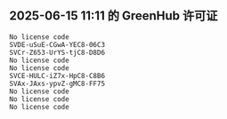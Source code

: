 ## 2025-06-15 11:11 的 GreenHub 许可证
```
No license code
SVDE-uSuE-CGwA-YEC8-06C3
SVCr-Z653-UrYS-tjC8-D8D6
No license code
No license code
SVCE-HULC-iZ7x-HpC8-C8B6
SVAx-JAxs-ypvZ-gMC8-FF75
No license code
No license code
No license code
```
